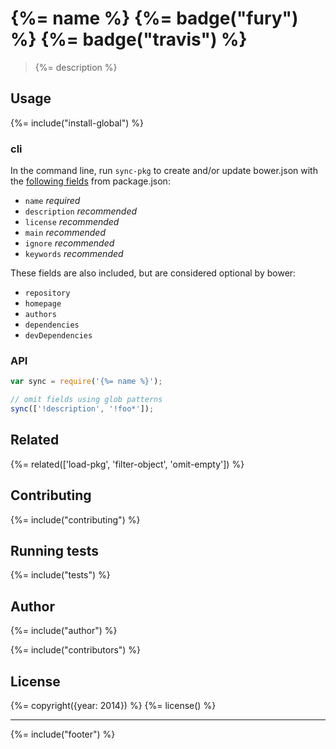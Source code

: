 # {%= name %} {%= badge("fury") %} {%= badge("travis") %}

> {%= description %}

## Usage

{%= include("install-global") %}

### cli

In the command line, run `sync-pkg` to create and/or update bower.json with the [following fields](https://github.com/bower/bower.json-spec) from package.json:

- `name` _required_
- `description` _recommended_
- `license` _recommended_
- `main` _recommended_
- `ignore` _recommended_
- `keywords` _recommended_

These fields are also included, but are considered optional by bower:

- `repository`
- `homepage`
- `authors`
- `dependencies`
- `devDependencies`

### API

```js
var sync = require('{%= name %}');

// omit fields using glob patterns
sync(['!description', '!foo*']);
```

## Related
{%= related(['load-pkg', 'filter-object', 'omit-empty']) %}

## Contributing
{%= include("contributing") %}

## Running tests
{%= include("tests") %}

## Author
{%= include("author") %}

{%= include("contributors") %}

## License
{%= copyright({year: 2014}) %}
{%= license() %}

***

{%= include("footer") %}
